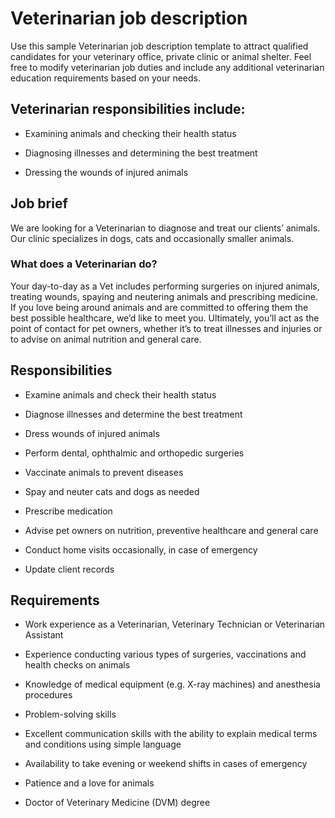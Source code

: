 # Veterinarian job description
Use this sample Veterinarian job description template to attract qualified candidates for your veterinary office, private clinic or animal shelter. Feel free to modify veterinarian job duties and include any additional veterinarian education requirements based on your needs.


## Veterinarian responsibilities include:
* Examining animals and checking their health status

* Diagnosing illnesses and determining the best treatment

* Dressing the wounds of injured animals



## Job brief

We are looking for a Veterinarian to diagnose and treat our clients’ animals. Our clinic specializes in dogs, cats and occasionally smaller animals.
### What does a Veterinarian do?
Your day-to-day as a Vet includes performing surgeries on injured animals, treating wounds, spaying and neutering animals and prescribing medicine. If you love being around animals and are committed to offering them the best possible healthcare, we’d like to meet you.
Ultimately, you’ll act as the point of contact for pet owners, whether it’s to treat illnesses and injuries or to advise on animal nutrition and general care.


## Responsibilities

* Examine animals and check their health status

* Diagnose illnesses and determine the best treatment

* Dress wounds of injured animals

* Perform dental, ophthalmic and orthopedic surgeries

* Vaccinate animals to prevent diseases

* Spay and neuter cats and dogs as needed

* Prescribe medication

* Advise pet owners on nutrition, preventive healthcare and general care

* Conduct home visits occasionally, in case of emergency

* Update client records


## Requirements

* Work experience as a Veterinarian, Veterinary Technician or Veterinarian Assistant

* Experience conducting various types of surgeries, vaccinations and health checks on animals

* Knowledge of medical equipment (e.g. X-ray machines) and anesthesia procedures

* Problem-solving skills

* Excellent communication skills with the ability to explain medical terms and conditions using simple language

* Availability to take evening or weekend shifts in cases of emergency

* Patience and a love for animals

* Doctor of Veterinary Medicine (DVM) degree
